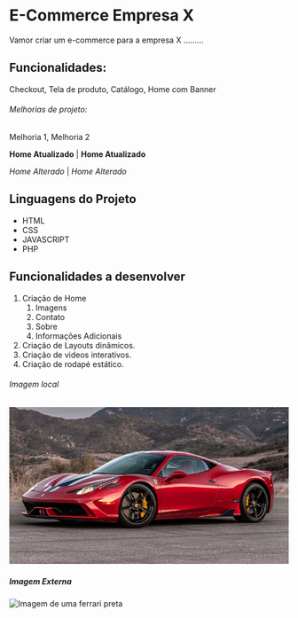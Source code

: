 # E-Commerce Empresa X

Vamor criar um e-commerce para a empresa X .........

## Funcionalidades:

Checkout, Tela de produto, Catálogo, Home com Banner 

###### Melhorias de projeto:

Melhoria 1, Melhoria 2

**Home Atualizado** |
__Home Atualizado__

*Home Alterado* |
_Home Alterado_

## Linguagens do Projeto

* HTML
* CSS
* JAVASCRIPT
* PHP

## Funcionalidades a desenvolver 

1. Criação de Home
    1. Imagens
    2. Contato
    3. Sobre
    4. Informações Adicionais
2. Criação de Layouts dinâmicos.
3. Criação de videos interativos.
4. Criação de rodapé estático.

###### Imagem local
![Imagem de uma ferrari](ferrari-458-speciale-blindada-2.jpg)

##### Imagem Externa
![Imagem de uma ferrari preta](https://www.sabo.com.br/wp-content/uploads/2021/02/Ferrari-preta.jpg.pagespeed.ce.UqUxas5vaF.jpg)
